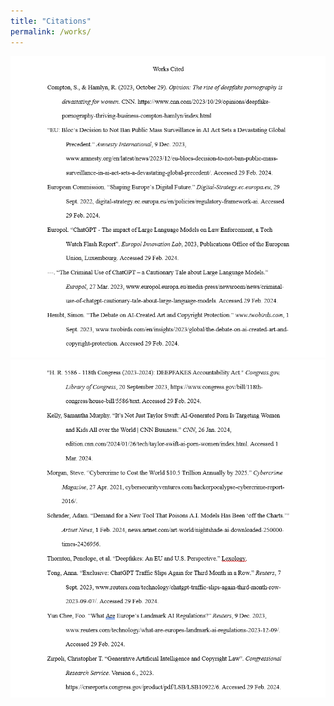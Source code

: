 ```yaml
---
title: "Citations"
permalink: /works/
---
```


![works cited](../images/Works1.png)
![works cited](../images/Works2.png)

